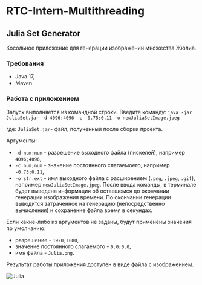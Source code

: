 ﻿# RTC-Intern-Multithreading
## Julia Set Generator
Косольное приложение для генерации изображений множества Жюлиа.
### Требования
* Java 17,
* Maven.
### Работа с приложением
Запуск выполняется из командной строки. Введите команду:
`java -jar JuliaSet.jar -d 4096;4096 -c -0.75;0.11 -o newJuliaSetImage.jpeg`

где: `JuliaSet.jar`- файл, полученный после сборки проекта.

Аргументы:
* `-d num;num` - разрешение выходного файла (пискелей), например `4096;4096`,
* `-c num;num` - значение постоянного слагаемоего, например `-0.75;0.11`,
* `-o str.ext` - имя выходного файла с расширением (`.png`, `.jpeg`, `.gif`), например `newJuliaSetImage.jpeg`.
После ввода команды, в терминале будет выведена информация об оставшемся до окончании генерации изображения времени. По окончании генерации выводится затраченное на генерацию (непосредственно вычисления) и сохранение файла время в секундах.

Если какие-либо из аргументов не заданы, будут применены значения по умолчанию:
* разрешение - `1920;1080`,
* значение постоянного слагаемого - `0.0;0.0`,
* имя файла - `Julia.png`.

Результат работы приложения доступен в виде файла с изображением.

![Julia](https://github.com/deddanluz/RTC-Intern-Multithreading/assets/135013646/a9a56ae6-94c4-490f-a472-305ef0db31eb)

